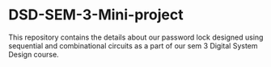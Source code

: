 # DSD-SEM-3-Mini-project

This repository contains the details about our password lock designed using sequential and combinational circuits as a part of our sem 3 Digital System Design course.
